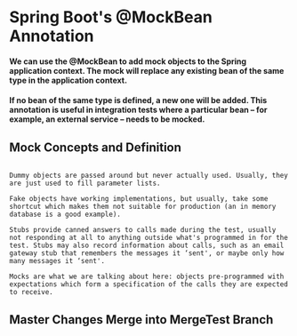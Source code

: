#  Spring Boot's @MockBean Annotation

####  We can use the @MockBean to add mock objects to the Spring application context. The mock will replace any existing bean of the same type in the application context.
   
#### If no bean of the same type is defined, a new one will be added. This annotation is useful in integration tests where a particular bean – for example, an external service – needs to be mocked.


## Mock Concepts and Definition

```$xslt
    
Dummy objects are passed around but never actually used. Usually, they are just used to fill parameter lists.
    
Fake objects have working implementations, but usually, take some shortcut which makes them not suitable for production (an in memory database is a good example).
    
Stubs provide canned answers to calls made during the test, usually not responding at all to anything outside what's programmed in for the test. Stubs may also record information about calls, such as an email gateway stub that remembers the messages it ‘sent', or maybe only how many messages it ‘sent'.
    
Mocks are what we are talking about here: objects pre-programmed with expectations which form a specification of the calls they are expected to receive.    

``` 

## Master Changes Merge into MergeTest Branch